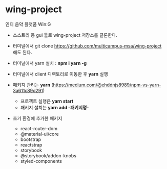 # wing-project

인디 음악 플랫폼 Win:G

- 소스트리 등 gui 툴로 wing-project 저장소를 클론한다. 
- 터미널에서 git clone https://github.com/multicampus-msa/wing-project 해도 된다.
- 터미널에서 yarn 설치 : **npm i yarn -g**
- 터미널에서 client 디렉토리로 이동한 후 **yarn** 실행

- 패키지 관리는 **yarn** (https://medium.com/@ehddnjs8989/npm-vs-yarn-3a611c89d291)
  - 프로젝트 실행은 **yarn start**
  - 패키지 설치는 **yarn add -패키지명-**


- 초기 환경에 추가한 패키지
  - react-router-dom
  - @material-ui/core
  - bootstrap
  - reactstrap
  - storybook
  - @storybook/addon-knobs
  - styled-components
